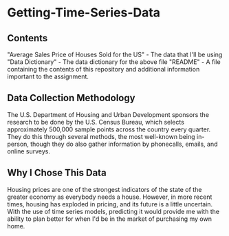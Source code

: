 # Getting-Time-Series-Data
## Contents
"Average Sales Price of Houses Sold for the US" - The data that I'll be using
"Data Dictionary" - The data dictionary for the above file
"README" - A file containing the contents of this repository and additional information important to the assignment.
## Data Collection Methodology
The U.S. Department of Housing and Urban Development sponsors the research to be done by the U.S. Census Bureau, which selects approximately 500,000 sample points across the country every quarter. They do this through several methods, the most well-known being in-person, though they do also gather information by phonecalls, emails, and online surveys.

## Why I Chose This Data
Housing prices are one of the strongest indicators of the state of the greater economy as everybody needs a house. However, in more recent times, housing has exploded in pricing, and its future is a little uncertain. With the use of time series models, predicting it would provide me with the ability to plan better for when I'd be in the market of purchasing my own home. 
